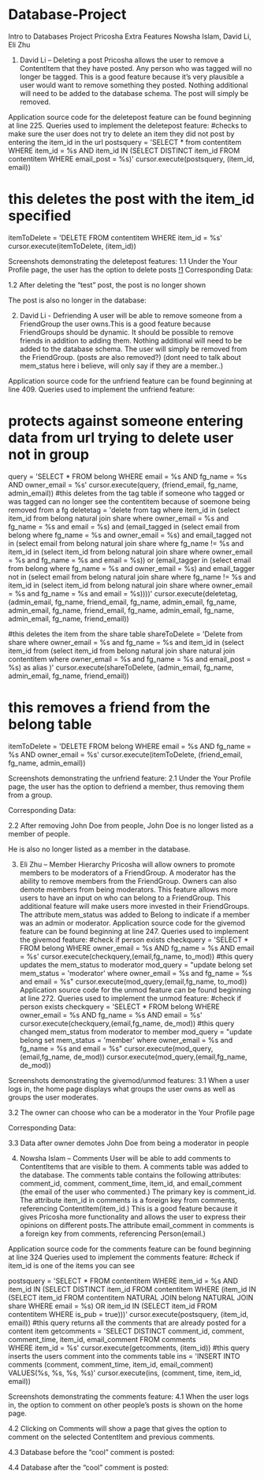 # Database-Project

Intro to Databases Project
Pricosha Extra Features
Nowsha Islam, David Li, Eli Zhu

1. David Li – Deleting a post
Pricosha allows the user to remove a ContentItem that they have posted. Any person who was tagged will no longer be tagged. This is a good feature because it’s very plausible a user would want to remove something they posted. Nothing additional will need to be added to the database schema. The post will simply be removed.

Application source code for the deletepost feature can be found beginning at line 225.
Queries used to implement the deletepost feature:
#checks to make sure the user does not try to delete an item they did not post by entering the item_id in the url
postsquery = 'SELECT * from contentitem 
          WHERE item_id = %s AND item_id IN (SELECT DISTINCT item_id 
    FROM contentitem 
    WHERE email_post = %s)'
cursor.execute(postsquery, (item_id, email))
# this deletes the post with the item_id specified
itemToDelete = 'DELETE FROM contentitem 
   WHERE item_id = %s'
cursor.execute(itemToDelete, (item_id))

Screenshots demonstrating the deletepost features: 
1.1 Under the Your Profile page, the user has the option to delete posts
[!1](https://github.com/mobulture/Database-Project/tree/master/Screenshots/1.png)
Corresponding Data:

1.2 After deleting the “test” post, the post is no longer shown

The post is also no longer in the database:

 
2. David Li - Defriending
A user will be able to remove someone from a FriendGroup the user owns.This is a good feature because FriendGroups should be dynamic. It should be possible to remove friends in addition to adding them.  Nothing additional will need to be added to the database schema. The user will simply be removed from the FriendGroup. (posts are also removed?) (dont need to talk about mem_status here i believe, will only say if they are a member..)

Application source code  for the unfriend feature can be found beginning at line 409. 
Queries used to implement the unfriend feature:
# protects against someone entering data from url trying to delete user not in group
query = 'SELECT * FROM belong 
   WHERE email = %s AND fg_name = %s AND owner_email = %s'
 cursor.execute(query, (friend_email, fg_name, admin_email))
#this deletes from the tag table if someone who tagged or was tagged can no longer see the contentitem because of soemone being removed from a fg
deletetag = 'delete from tag where item_id in (select item_id from belong natural join share where owner_email = %s and fg_name = %s and email = %s) and (email_tagged in (select email from belong where fg_name = %s and owner_email = %s) and email_tagged not in (select email from belong natural join share where fg_name != %s and item_id in (select item_id from belong natural join share where owner_email = %s and fg_name = %s and email = %s)) or (email_tagger in (select email from belong where fg_name = %s and owner_email = %s) and email_tagger not in (select email from belong natural join share where fg_name != %s and item_id in (select item_id from belong natural join share where owner_email = %s and fg_name = %s and email = %s))))'
cursor.execute(deletetag, (admin_email, fg_name, friend_email, fg_name, admin_email, fg_name, admin_email, fg_name, friend_email, fg_name, admin_email, fg_name, admin_email, fg_name, friend_email))

 #this deletes the item from the share table
shareToDelete = 'Delete from share where owner_email = %s and fg_name = %s and item_id in (select item_id from (select item_id from belong natural join share natural join contentitem where owner_email = %s and fg_name = %s and email_post = %s) as alias )'
cursor.execute(shareToDelete, (admin_email, fg_name, admin_email, fg_name, friend_email))
        
# this removes a friend from the belong table
itemToDelete = 'DELETE FROM belong 
   WHERE email = %s AND fg_name = %s AND owner_email = %s'
cursor.execute(itemToDelete, (friend_email, fg_name, admin_email))
        
Screenshots demonstrating the unfriend feature: 
2.1 Under the Your Profile page, the user has the option to defriend a member,  thus removing them from a group.

Corresponding Data:

2.2 After removing John Doe from people, John Doe is no longer listed as a member of people. 

He is also no longer listed as a member in the database. 

 3. Eli Zhu – Member Hierarchy
 Pricosha will allow owners to promote members to be moderators of a FriendGroup. A moderator has the ability to remove members from the FriendGroup. Owners can also demote members from being moderators. This feature allows more users to have an input on who can belong to a FriendGroup. This additional feature will make users more invested in their FriendGroups. The attribute mem_status was added to Belong to indicate if a member was an admin or moderator. 
Application source code for the givemod feature can be found beginning at line 247.
Queries used to implement the givemod feature:
 #check if person exists
checkquery = 'SELECT * FROM belong 
WHERE owner_email = %s AND fg_name = %s AND email = %s'
cursor.execute(checkquery,(email,fg_name, to_mod))
#this query updates the mem_status to moderator
mod_query = "update belong set mem_status = 'moderator' where owner_email = %s and fg_name = %s and email = %s"
cursor.execute(mod_query,(email,fg_name, to_mod))
Application source code for the unmod feature can be found beginning at line 272. 
Queries used to implement the unmod feature:
#check if person exists
checkquery = 'SELECT * FROM belong 
WHERE owner_email = %s AND fg_name = %s AND email = %s'
cursor.execute(checkquery,(email,fg_name, de_mod))
#this query changed mem_status from moderator to member
mod_query = "update belong set mem_status = 'member' where owner_email = %s and fg_name = %s and email = %s" cursor.execute(mod_query,(email,fg_name, de_mod))
cursor.execute(mod_query,(email,fg_name, de_mod))

Screenshots demonstrating the givemod/unmod features: 
3.1 When a user logs in, the home page displays what groups the user owns as well as groups the user moderates. 

3.2 The owner can choose who can be a moderator in the Your Profile page

Corresponding Data:

3.3 Data after owner demotes John Doe from being a moderator in people

 
4. Nowsha Islam – Comments
User will be able to add comments to ContentItems that are visible to them. A comments table was added to the database. The comments table contains the following attributes: comment_id, comment, comment_time, item_id, and email_comment (the email of the user who commented.) The primary key is comment_id. The attribute item_id in comments is a foreign key from comments, referencing ContentItem(item_id.)
This is a good feature because it gives Pricosha more functionality and allows the user to express their opinions on different posts.The attribute email_comment in comments is a foreign key from comments, referencing Person(email.)

Application source code for the comments feature can be found beginning at line 324
Queries used to implement the comments feature:
#check if item_id is one of the items you can see

postsquery = 'SELECT * FROM contentitem 
          WHERE item_id = %s AND item_id IN (SELECT DISTINCT item_id 							                 FROM contentitem 									     WHERE (item_id IN (SELECT item_id 						        	     FROM contentitem NATURAL JOIN 							     belong NATURAL JOIN share 								     WHERE email = %s) OR item_id IN 							     (SELECT item_id FROM contentitem 							     WHERE is_pub = true)))'
cursor.execute(postsquery, (item_id, email))
#this query returns all the comments that are already posted for a content item
getcomments = 'SELECT DISTINCT comment_id, comment, comment_time, item_id, 				  email_comment FROM comments 							
  WHERE item_id = %s'
cursor.execute(getcomments, (item_id))
#this query inserts the users comment into the comments table
ins = 'INSERT INTO comments (comment, comment_time, item_id, email_comment) 
         VALUES(%s, %s, %s, %s)'
cursor.execute(ins, (comment, time, item_id, email))

Screenshots demonstrating the comments feature: 
4.1 When the user logs in, the option to comment on other people’s posts is shown on the home page. 

4.2 Clicking on Comments will show a page that gives the option to comment on the selected ContentItem and previous comments. 

4.3 Database before the “cool” comment is posted: 

4.4 Database after the “cool” comment is posted:

